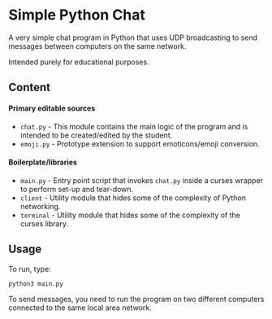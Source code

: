 # Simple Python Chat

A very simple chat program in Python that uses UDP broadcasting to send messages between computers on the same network.

Intended purely for educational purposes.

## Content

#### Primary editable sources
* `chat.py` - This module contains the main logic of the program and is intended to be created/edited by the student.
* `emoji.py` - Prototype extension to support emoticons/emoji conversion.

#### Boilerplate/libraries
* `main.py` - Entry point script that invokes `chat.py` inside a curses wrapper to perform set-up and tear-down.
* `client` - Utility module that hides some of the complexity of Python networking.
* `terminal` - Utility module that hides some of the complexity of the curses library.


## Usage

To run, type:

    python3 main.py

To send messages, you need to run the program on two different computers connected to the same local area network.
